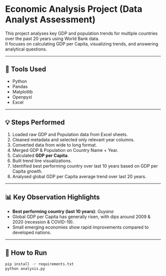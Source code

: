 # Economic Analysis Project (Data Analyst Assessment)

This project analyses key GDP and population trends for multiple countries over the past 20 years using World Bank data.  
It focuses on calculating GDP per Capita, visualizing trends, and answering analytical questions.

---

## 🔧 Tools Used
- Python
- Pandas
- Matplotlib
- Openpyxl
- Excel

---

## 💡 Steps Performed

1. Loaded raw GDP and Population data from Excel sheets.
2. Cleaned metadata and selected only relevant year columns.
3. Converted data from wide to long format.
4. Merged GDP & Population on Country Name + Year.
5. Calculated **GDP per Capita**.
6. Built trend line visualizations.
7. Identified best performing country over last 10 years based on GDP per Capita growth.
8. Analysed global GDP per Capita average trend over last 20 years.

---

## 📊 Key Observation Highlights

- **Best performing country (last 10 years)**: *Guyana*  
- Global GDP per Capita has generally risen, with dips around 2009 & 2020 (recession & COVID-19).
- Small emerging economies show rapid improvements compared to developed nations.

---

## 🚀 How to Run

```bash
pip install -r requirements.txt
python analysis.py
